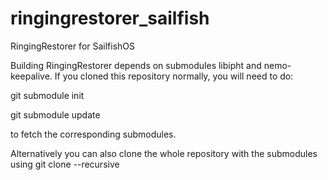 # ringingrestorer_sailfish
RingingRestorer for SailfishOS

Building RingingRestorer depends on submodules libipht and nemo-keepalive. If you cloned this repository normally, you will need to do:

git submodule init

git submodule update

to fetch the corresponding submodules.

Alternatively you can also clone the whole repository with the submodules using
git clone --recursive <ringingrestorer-repo-uri>



